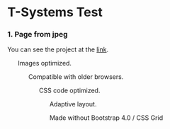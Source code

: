 
# T-Systems Test

<h3>1. Page from jpeg</h3>
You can see the project at the <a href="https://owiii.github.io/T-Systems-1/1.%20Page%20from%20jpeg/index.html">link</a>.
<p></p>
<ol>Images optimized.
<ol>Compatible with older browsers.
<ol>CSS code optimized.
<ol>Adaptive layout.
<p></p>
Made without Bootstrap 4.0 / CSS Grid


